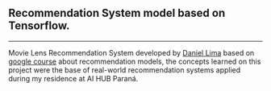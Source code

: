 ## Recommendation System model based on Tensorflow.
---

Movie Lens Recommendation System developed by [Daniel Lima](https://www.linkedin.com/in/danielvictor94/) based on [google course](https://developers.google.com/machine-learning/recommendation) about recommendation models, the concepts learned on this project were the base of real-world recommendation systems applied during my residence at AI HUB Paraná.
